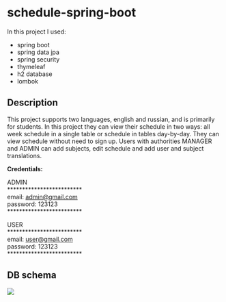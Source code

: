 # schedule-spring-boot

In this project I used:
- spring boot
- spring data jpa
- spring security
- thymeleaf
- h2 database
- lombok

## Description
This project supports two languages, english and russian, and is primarily for students. In this project they can view their schedule in two ways: all week schedule in a single
table or schedule in tables day-by-day. They can view schedule without need to sign up. Users with authorities MANAGER and ADMIN can
add subjects, edit schedule and add user and subject translations.

**Credentials:**

ADMIN\
&ast;&ast;&ast;&ast;&ast;&ast;&ast;&ast;&ast;&ast;&ast;&ast;&ast;&ast;&ast;&ast;&ast;&ast;&ast;&ast;&ast;&ast;&ast;&ast;&ast;\
email: admin@gmail.com\
password: 123123\
&ast;&ast;&ast;&ast;&ast;&ast;&ast;&ast;&ast;&ast;&ast;&ast;&ast;&ast;&ast;&ast;&ast;&ast;&ast;&ast;&ast;&ast;&ast;&ast;&ast;

USER\
&ast;&ast;&ast;&ast;&ast;&ast;&ast;&ast;&ast;&ast;&ast;&ast;&ast;&ast;&ast;&ast;&ast;&ast;&ast;&ast;&ast;&ast;&ast;&ast;&ast;\
email: user@gmail.com\
password: 123123\
&ast;&ast;&ast;&ast;&ast;&ast;&ast;&ast;&ast;&ast;&ast;&ast;&ast;&ast;&ast;&ast;&ast;&ast;&ast;&ast;&ast;&ast;&ast;&ast;&ast;

## DB schema
<img src="https://i.imgur.com/0hqhRDV.png">
